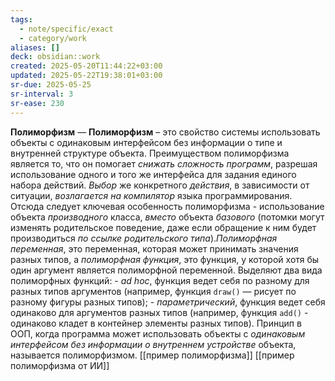 ```yaml
---
tags:
  - note/specific/exact
  - category/work
aliases: []
deck: obsidian::work
created: 2025-05-20T11:44:22+03:00
updated: 2025-05-22T19:38:01+03:00
sr-due: 2025-05-25
sr-interval: 3
sr-ease: 230
---
```


**Полиморфизм**
—
**Полиморфизм** – это свойство системы использовать объекты с одинаковым интерфейсом без информации о типе и внутренней структуре объекта. Преимуществом полиморфизма является то, что он помогает *снижать сложность программ*, разрешая использование одного и того же интерфейса для задания единого набора действий. *Выбор* же конкретного *действия*, в зависимости от ситуации, *возлагается на компилятор* языка программирования. Отсюда следует ключевая особенность полиморфизма - использование объекта *производного* класса, *вместо* объекта *базового* (потомки могут изменять родительское поведение, даже если обращение к ним будет производиться *по ссылке родительского типа*).*Полиморфная переменная*, это переменная, которая может принимать значения разных типов, а *полиморфная функция*, это функция, у которой хотя бы один аргумент является полиморфной переменной. Выделяют два вида полиморфных функций: - *ad hoc*, функция ведет себя по разному для разных типов аргументов (например, функция `draw()` — рисует по разному фигуры разных типов); - *параметрический*, функция ведет себя одинаково для аргументов разных типов (например, функция `add()` - одинаково кладет в контейнер элементы разных типов).
Принцип в ООП, когда программа может использовать объекты с *одинаковым интерфейсом без информации о внутреннем устройстве* объекта, называется полиморфизмом.
[[пример полиморфизма]]
[[пример полиморфизма от ИИ]]
